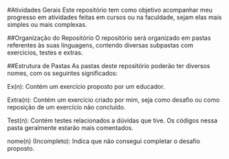 #Atividades Gerais
Este repositório tem como objetivo acompanhar meu progresso em atividades feitas em cursos ou na faculdade, sejam elas mais simples ou mais complexas.

##Organização do Repositório
O repositório será organizado em pastas referentes às suas linguagens, contendo diversas subpastas com exercícios, testes e extras.

##Estrutura de Pastas
As pastas deste repositório poderão ter diversos nomes, com os seguintes significados:

Ex(n): Contém um exercício proposto por um educador.

Extra(n): Contém um exercício criado por mim, seja como desafio ou como reposição de um exercício não concluído.

Test(n): Contém testes relacionados a dúvidas que tive. Os códigos nessa pasta geralmente estarão mais comentados.

nome(n) (Incompleto): Indica que não consegui completar o desafio proposto.
 
